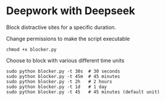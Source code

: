 # Deepwork with Deepseek

Block distractive sites for a specific duration. 


Change permissions to make the script executable 

```
chmod +x blocker.py
```

Choose to block with various different time units

```
sudo python blocker.py -t 30s  # 30 seconds
sudo python blocker.py -t 45m  # 45 minutes
sudo python blocker.py -t 2h   # 2 hours
sudo python blocker.py -t 1d   # 1 day
sudo python blocker.py -t 45   # 45 minutes (default unit)
```

